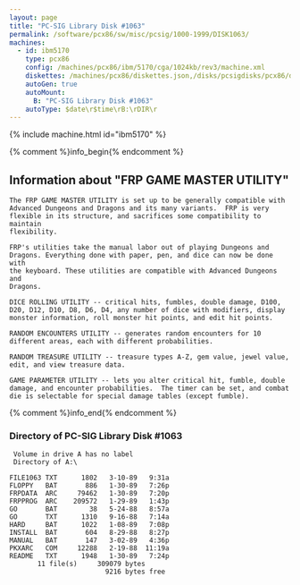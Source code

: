 ```yaml
---
layout: page
title: "PC-SIG Library Disk #1063"
permalink: /software/pcx86/sw/misc/pcsig/1000-1999/DISK1063/
machines:
  - id: ibm5170
    type: pcx86
    config: /machines/pcx86/ibm/5170/cga/1024kb/rev3/machine.xml
    diskettes: /machines/pcx86/diskettes.json,/disks/pcsigdisks/pcx86/diskettes.json
    autoGen: true
    autoMount:
      B: "PC-SIG Library Disk #1063"
    autoType: $date\r$time\rB:\rDIR\r
---
```


{% include machine.html id="ibm5170" %}

{% comment %}info_begin{% endcomment %}

## Information about "FRP GAME MASTER UTILITY"

    The FRP GAME MASTER UTILITY is set up to be generally compatible with
    Advanced Dungeons and Dragons and its many variants.  FRP is very
    flexible in its structure, and sacrifices some compatibility to maintain
    flexibility.
    
    FRP's utilities take the manual labor out of playing Dungeons and
    Dragons. Everything done with paper, pen, and dice can now be done with
    the keyboard. These utilities are compatible with Advanced Dungeons and
    Dragons.
    
    DICE ROLLING UTILITY -- critical hits, fumbles, double damage, D100,
    D20, D12, D10, D8, D6, D4, any number of dice with modifiers, display
    monster information, roll monster hit points, and edit hit points.
    
    RANDOM ENCOUNTERS UTILITY -- generates random encounters for 10
    different areas, each with different probabilities.
    
    RANDOM TREASURE UTILITY -- treasure types A-Z, gem value, jewel value,
    edit, and view treasure data.
    
    GAME PARAMETER UTILITY -- lets you alter critical hit, fumble, double
    damage, and encounter probabilities.  The timer can be set, and combat
    die is selectable for special damage tables (except fumble).
{% comment %}info_end{% endcomment %}


### Directory of PC-SIG Library Disk #1063

     Volume in drive A has no label
     Directory of A:\

    FILE1063 TXT      1802   3-10-89   9:31a
    FLOPPY   BAT       886   1-30-89   7:26p
    FRPDATA  ARC     79462   1-30-89   7:20p
    FRPPROG  ARC    209572   1-29-89   1:43p
    GO       BAT        38   5-24-88   8:57a
    GO       TXT      1310   9-16-88   7:14a
    HARD     BAT      1022   1-08-89   7:08p
    INSTALL  BAT       604   8-29-88   8:27p
    MANUAL   BAT       147   3-02-89   4:36p
    PKXARC   COM     12288   2-19-88  11:19a
    README   TXT      1948   1-30-89   7:24p
           11 file(s)     309079 bytes
                            9216 bytes free
